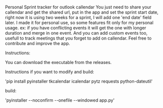 Personal Sprint tracker for outlook callendar
You just need to share your callendar and get the shared url, put in the app and set the sprint start date, right now it is using two weeks for a sprint, I will add one 'end date' field later.
I made it for personal use, so some features fit only for my personal usage. ex: if you have conflicting events it will get the one with longer duration and merge in one event. 
And you can add custom events too, usefull to track meetings that you forget to add on callendar. 
Feel free to contribute and improve the app. 

Instructions:

You can download the executable from the releases.

Instructions if you want to modify and build:

'pip install pyinstaller tkcalendar icalendar pytz requests python-dateutil'

build: 

'pyinstaller --noconfirm --onefile --windowed app.py' 
